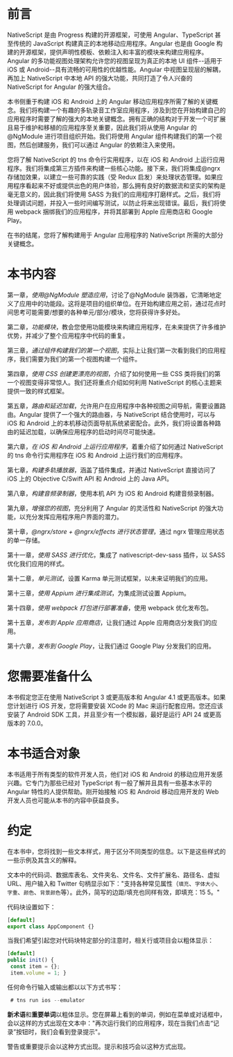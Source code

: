 # 前言

NativeScript 是由 Progress 构建的开源框架，可使用 Angular、TypeScript 甚至传统的 JavaScript 构建真正的本地移动应用程序。Angular 也是由 Google 构建的开源框架，提供声明性模板、依赖注入和丰富的模块来构建应用程序。Angular 的多功能视图处理架构允许您的视图呈现为真正的本地 UI 组件--适用于 iOS 或 Android--具有流畅的可用性的优越性能。Angular 中视图呈现层的解耦，再加上 NativeScript 中本地 API 的强大功能，共同打造了令人兴奋的 NativeScript for Angular 的强大组合。

本书侧重于构建 iOS 和 Android 上的 Angular 移动应用程序所需了解的关键概念。我们将构建一个有趣的多轨录音工作室应用程序，涉及到您在开始构建自己的应用程序时需要了解的强大的本地关键概念。拥有正确的结构对于开发一个可扩展且易于维护和移植的应用程序至关重要，因此我们将从使用 Angular 的@NgModule 进行项目组织开始。我们将使用 Angular 组件构建我们的第一个视图，然后创建服务，我们可以通过 Angular 的依赖注入来使用。

您将了解 NativeScript 的 tns 命令行实用程序，以在 iOS 和 Android 上运行应用程序。我们将集成第三方插件来构建一些核心功能。接下来，我们将集成@ngrx 存储加效果，以建立一些可靠的实践（受 Redux 启发）来处理状态管理。如果应用程序看起来不好或提供出色的用户体验，那么拥有良好的数据流和坚实的架构是毫无意义的，因此我们将使用 SASS 为我们的应用程序打磨样式。之后，我们将处理调试问题，并投入一些时间编写测试，以防止将来出现错误。最后，我们将使用 webpack 捆绑我们的应用程序，并将其部署到 Apple 应用商店和 Google Play。

在书的结尾，您将了解构建用于 Angular 应用程序的 NativeScript 所需的大部分关键概念。

# 本书内容

第一章，*使用@NgModule 塑造应用*，讨论了@NgModule 装饰器，它清晰地定义了应用中的功能段。这将是项目的组织单位。在开始构建应用之前，通过花点时间思考可能需要/想要的各种单元/部分/模块，您将获得许多好处。

第二章，*功能模块*，教会您使用功能模块来构建应用程序，在未来提供了许多维护优势，并减少了整个应用程序中代码的重复。

第三章，*通过组件构建我们的第一个视图*，实际上让我们第一次看到我们的应用程序，我们需要为我们的第一个视图构建一个组件。

第四章，*使用 CSS 创建更漂亮的视图*，介绍了如何使用一些 CSS 类将我们的第一个视图变得非常惊人。我们还将重点介绍如何利用 NativeScript 的核心主题来提供一致的样式框架。

第五章，*路由和延迟加载*，允许用户在应用程序中各种视图之间导航，需要设置路由。Angular 提供了一个强大的路由器，与 NativeScript 结合使用时，可以与 iOS 和 Android 上的本机移动页面导航系统紧密配合。此外，我们将设置各种路由的延迟加载，以确保应用程序的启动时间尽可能快速。

第六章，*在 iOS 和 Android 上运行应用程序*，着重介绍了如何通过 NativeScript 的 tns 命令行实用程序在 iOS 和 Android 上运行我们的应用程序。

第七章，*构建多轨播放器*，涵盖了插件集成，并通过 NativeScript 直接访问了 iOS 上的 Objective C/Swift API 和 Android 上的 Java API。

第八章，*构建音频录制器*，使用本机 API 为 iOS 和 Android 构建音频录制器。

第九章，*增强您的视图*，充分利用了 Angular 的灵活性和 NativeScript 的强大功能，以充分发挥应用程序用户界面的潜力。

第十章，*@ngrx/store + @ngrx/effects 进行状态管理*，通过 ngrx 管理应用状态的单一存储。

第十一章，*使用 SASS 进行优化*，集成了 nativescript-dev-sass 插件，以 SASS 优化我们应用的样式。

第十二章，*单元测试*，设置 Karma 单元测试框架，以未来证明我们的应用。

第十三章，*使用 Appium 进行集成测试*，为集成测试设置 Appium。

第十四章，*使用 webpack 打包进行部署准备*，使用 webpack 优化发布包。

第十五章，*发布到 Apple 应用商店*，让我们通过 Apple 应用商店分发我们的应用。

第十六章，*发布到 Google Play*，让我们通过 Google Play 分发我们的应用。

# 您需要准备什么

本书假定您正在使用 NativeScript 3 或更高版本和 Angular 4.1 或更高版本。如果您计划进行 iOS 开发，您将需要安装 XCode 的 Mac 来运行配套应用。您还应该安装了 Android SDK 工具，并且至少有一个模拟器，最好是运行 API 24 或更高版本的 7.0.0。

# 本书适合对象

本书适用于所有类型的软件开发人员，他们对 iOS 和 Android 的移动应用开发感兴趣。它专门为那些已经对 TypeScript 有一般了解并且具有一些基本水平的 Angular 特性的人提供帮助。刚开始接触 iOS 和 Android 移动应用开发的 Web 开发人员也可能从本书的内容中获益良多。

# 约定

在本书中，您将找到一些文本样式，用于区分不同类型的信息。以下是这些样式的一些示例及其含义的解释。

文本中的代码词、数据库表名、文件夹名、文件名、文件扩展名、路径名、虚拟 URL、用户输入和 Twitter 句柄显示如下："支持各种常见属性（`填充`、`字体大小`、`字重`、`颜色`、`背景颜色`等）。此外，简写的边距/填充也同样有效，即填充：15 5。"

代码块设置如下：

```ts
[default]
export class AppComponent {}
```

当我们希望引起您对代码块特定部分的注意时，相关行或项目会以粗体显示：

```ts
[default]
public init() {
 const item = {};
 item.volume = 1; }
```

任何命令行输入或输出都以以下方式书写：

```ts
 # tns run ios --emulator
```

**新术语**和**重要单词**以粗体显示。您在屏幕上看到的单词，例如在菜单或对话框中，会以这样的方式出现在文本中："再次运行我们的应用程序，现在当我们点击“记录”按钮时，我们会看到登录提示"。

警告或重要提示会以这种方式出现。提示和技巧会以这种方式出现。
